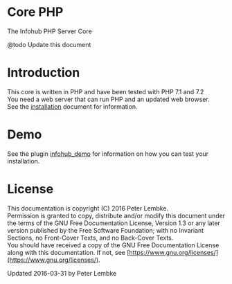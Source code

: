 # Core PHP
The Infohub PHP Server Core
  
@todo Update this document 
  
# Introduction
This core is written in PHP and have been tested with PHP 7.1 and 7.2  
You need a web server that can run PHP and an updated web browser.  
See the [installation](main,installation) document for information.  

# Demo
See the plugin [infohub_demo](plugin,infohub_demo) for information on how you can test your installation.  

# License
This documentation is copyright (C) 2016 Peter Lembke.  
Permission is granted to copy, distribute and/or modify this document under the terms of the GNU Free Documentation License, Version 1.3 or any later version published by the Free Software Foundation; with no Invariant Sections, no Front-Cover Texts, and no Back-Cover Texts.  
You should have received a copy of the GNU Free Documentation License along with this documentation. If not, see [https://www.gnu.org/licenses/](https://www.gnu.org/licenses/).  

Updated 2016-03-31 by Peter Lembke  


